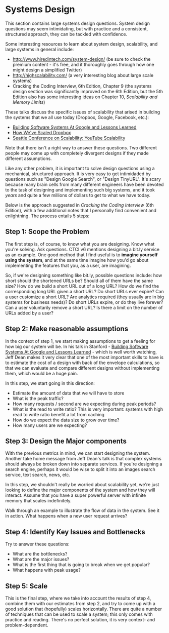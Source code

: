 # Systems Design

This section contains large systems design questions. System design questions may seem intimidating, but with practice and a consistent, structured approach, they can be tackled with confidence.

Some interesting resources to learn about system design, scalability, and large systems in general include:

* http://www.hiredintech.com/system-design/ (be sure to check the premium content - it's free, and it thoroughly goes through how one might design a simplified Twitter)
* http://highscalability.com/ (a very interesting blog about large scale systems)
* Cracking the Coding Interview, 6th Edition, Chapter 9 (the systems design section was significantly improved on the 6th Edition, but the 5th Edition also has some interesting ideas on Chapter 10, *Scalability and Memory Limits*)

These talks discuss the specific issues of scalability that arised in building the systems that we all use today (Dropbox, Google, Facebook, etc.):

* [Building Software Systems At Google and Lessons Learned](https://www.youtube.com/watch?v=modXC5IWTJI)
* [How We've Scaled Dropbox](https://www.youtube.com/watch?v=PE4gwstWhmc)
* [Seattle Conference on Scalability: YouTube Scalability](https://www.youtube.com/watch?v=ZW5_eEKEC28)

Note that there isn't a right way to answer these questions. Two different people may come up with completely divergent designs if they made different assumptions.

Like any other problem, it is important to solve design questions using a mechanical, structured approach. It is very easy to get intimidaded by questions such as "Design Google Search", or "Design TinyURL". It's scary because many brain cells from many different engineers have been devoted to the task of designing and implementing such big systems, and it took *years* and quite a few millions of dollars to get to what we have today.

Below is the approach suggested in *Cracking the Coding Interview* (6th Edition), with a few additional notes that I personally find convenient and enlightning. The process entails 5 steps:

## Step 1: Scope the Problem

The first step is, of course, to know what you are designing. Know what you're solving. Ask questions. CTCI v6 mentions designing a bit.ly service as an example. One good method that I find useful is to **imagine yourself using the system**, and at the same time imagine how you'd go about implementing the features that you, as a user, are imagining.

So, if we're designing something like bit.ly, possible questions include: how short should the shortened URLs be? Should all of them have the same size? How do we build a short URL out of a long URL? How do we find the corresponding long URL given a short URL? Do short URLs ever expire? Can a user customize a short URL? Are analytics required (they usually are in big systems for business needs)? Do short URLs expire, or do they live forever? Can a user voluntarily remove a short URL? Is there a limit on the number of URLs added by a user?

## Step 2: Make reasonable assumptions

In the context of step 1, we start making assumptions to get a feeling for how big our system will be. In his talk in Stanford - [Building Software Systems At Google and Lessons Learned](https://www.youtube.com/watch?v=modXC5IWTJI) - which is well worth watching, Jeff Dean makes it very clear that one of the most important skills to have is to estimate the cost of a design with back of the envelope calculations, so that we can evaluate and compare different designs without implementing them, which would be a huge pain.

In this step, we start going in this direction:

* Estimate the amount of data that we will have to store
* What is the peak traffic?
* How many requests / second are we expecting during peak periods?
* What is the read to write ratio? This is very important: systems with high read to write ratio benefit a lot from caching
* How do we expect the data size to grow over time?
* How many users are we expecting?

## Step 3: Design the Major components

With the previous metrics in mind, we can start designing the system. Another take home message from Jeff Dean's talk is that complex systems should always be broken down into separate services. If you're designing a search engine, perhaps it would be wise to split it into an images search service, text search, news, etc.

In this step, we shouldn't really be worried about scalability yet, we're just looking to define the major components of the system and how they will interact. Assume that you have a super powerful server with infinite memory that scales indefinitely.

Walk through an example to illustrate the flow of data in the system. See it in action. What happens when a new user request arrives?

## Step 4: Identify Key Issues and Bottlenecks

Try to answer these questions:

* What are the bottlenecks?
* What are the major issues?
* What is the first thing that is going to break when we get popular?
* What happens with peak usage?

## Step 5: Scale

This is the final step, where we take into account the results of step 4, combine them with our estimates from step 2, and try to come up with a good solution that (hopefully) scales horizontally. There are quite a number of techniques that can be used to scale a system; this only comes with practice and reading. There's no perfect solution, it is very context- and problem-dependent.
